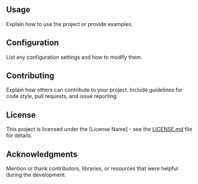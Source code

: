 
## Usage

Explain how to use the project or provide examples.

## Configuration

List any configuration settings and how to modify them.

## Contributing

Explain how others can contribute to your project. Include guidelines for code style, pull requests, and issue reporting.

## License

This project is licensed under the [License Name] - see the [LICENSE.md](LICENSE.md) file for details.

## Acknowledgments

Mention or thank contributors, libraries, or resources that were helpful during the development.

